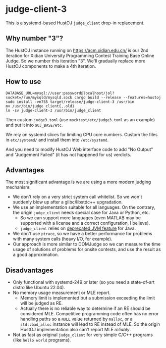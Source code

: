 # judge-client-3

This is a systemd-based HustOJ `judge_client` drop-in replacement.

## Why number "3"?

The HustOJ instance running on https://acm.xidian.edu.cn/ is our 2nd iteration
for Xidian University Programming Contest Training Base Online Judge.  So we
number this iteration "3".  We'll gradually replace more HustOJ components to
make a 4th iteration.

## How to use

```
DATABASE_URL=mysql://user:password@localhost/jol?socket=/run/mysqld/mysqld.sock cargo build --release --features=hustoj
sudo install -vm755 target/release/judge-client-3 /usr/bin
mv /usr/bin/judge_client{,.old}
ln -sv judge-client-3 /usr/bin/judge_client
```

Then custom `judge3.toml` (use `mocktest/etc/judge3.toml` as an example) and
put it into `$OJ_BASE/etc`.

We rely on systemd slices for limiting CPU core numbers.  Custom the files
in `etc/systemd/` and install them into `/etc/systemd`.

And you need to modify HustOJ Web interface code to add "No Output" and
"Judgement Failed" (it has not happened for us) verdicts.

## Advantages

The most significant advantage is we are using a more modern judging
mechanism:

- We don't rely on a very strict system call whitelist.  So we won't suddenly
  blow up after a glibc/libstdc++ upgradation.
- We use an implementation suitable for all languages.  On the contrary, the
  origin `judge_client` needs special case for Java or Python, etc. 
  - So we can support more languages (even MATLAB may be supported with a
    license and a correct configuration, I believe).
  - `judge_client` relies on [deprecated JVM feature][1] for Java.
- We don't use `ptrace`, so we have a better performance for problems with
  many system calls (heavy I/O, for example).
- Our approach is more similar to DOMJudge so we can measure the time usage
  of solutions of problems for onsite contests, and use the result as a good
  approximation.

[1]:https://openjdk.java.net/jeps/411

## Disadvantages

- Only functional with systemd-249 or later (so you need a state-of-art distro
  like Ubuntu 22.04).
- No memory usage measurement or MLE report.
  - Memory limit is implemented but a submission exceeding the limit will be
    judged as RE.
  - Actually there is no reliable way to determine if an RE should be
    considered MLE.  Competitive programming code often has no error handling
	paths so a `NULL` value returned by `malloc`, or a `std::bad_alloc`
	instance will lead to RE instead of MLE.  So the origin HustOJ
	implementation also can't report MLE *reliably*.
- Not as fast as original `judge_client` for very simple C/C++ programs (like
  `hello world` programs).
